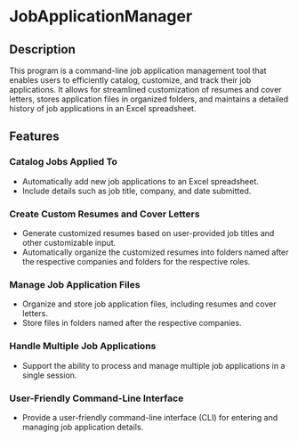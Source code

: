 ﻿# JobApplicationManager

## Description
This program is a command-line job application management tool that enables users to efficiently catalog, customize, and track their job applications. It allows for streamlined customization of resumes and cover letters, stores application files in organized folders, and maintains a detailed history of job applications in an Excel spreadsheet.
 
## Features

### Catalog Jobs Applied To
- Automatically add new job applications to an Excel spreadsheet.
- Include details such as job title, company, and date submitted.

### Create Custom Resumes and Cover Letters
- Generate customized resumes based on user-provided job titles and other customizable input.
- Automatically organize the customized resumes into folders named after the respective companies and folders for the respective roles.

### Manage Job Application Files
- Organize and store job application files, including resumes and cover letters.
- Store files in folders named after the respective companies.

### Handle Multiple Job Applications
- Support the ability to process and manage multiple job applications in a single session.

### User-Friendly Command-Line Interface
- Provide a user-friendly command-line interface (CLI) for entering and managing job application details.
